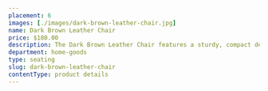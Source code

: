 ```yaml
---
placement: 6
images: [./images/dark-brown-leather-chair.jpg]
name: Dark Brown Leather Chair
price: $180.00
description: The Dark Brown Leather Chair features a sturdy, compact design, perfect for small, intimate spaces. Whether you're looking to add some extra seating to your living room or want to create a stylish reading nook in your bedroom, this is the item for you.
department: home-goods
type: seating
slug: dark-brown-leather-chair
contentType: product details
---
```

